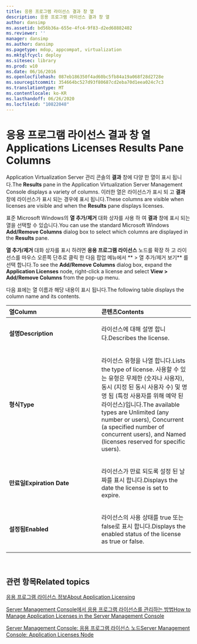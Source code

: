 ```yaml
---
title: 응용 프로그램 라이선스 결과 창 열
description: 응용 프로그램 라이선스 결과 창 열
author: dansimp
ms.assetid: bd56b36a-655e-4fc4-9f83-d2ed68882402
ms.reviewer: ''
manager: dansimp
ms.author: dansimp
ms.pagetype: mdop, appcompat, virtualization
ms.mktglfcycl: deploy
ms.sitesec: library
ms.prod: w10
ms.date: 06/16/2016
ms.openlocfilehash: 087eb186350f4ad60bc5fb84a19a068f28d2728e
ms.sourcegitcommit: 354664bc527d93f80687cd2eba70d1eea024c7c3
ms.translationtype: MT
ms.contentlocale: ko-KR
ms.lasthandoff: 06/26/2020
ms.locfileid: "10822048"
---
```

# <span data-ttu-id="fd215-103">응용 프로그램 라이선스 결과 창 열</span><span class="sxs-lookup"><span data-stu-id="fd215-103">Applications Licenses Results Pane Columns</span></span>


<span data-ttu-id="fd215-104">Application Virtualization Server 관리 콘솔의 **결과** 창에 다양 한 열이 표시 됩니다.</span><span class="sxs-lookup"><span data-stu-id="fd215-104">The **Results** pane in the Application Virtualization Server Management Console displays a variety of columns.</span></span> <span data-ttu-id="fd215-105">이러한 열은 라이선스가 표시 되 고 **결과** 창에 라이선스가 표시 되는 경우에 표시 됩니다.</span><span class="sxs-lookup"><span data-stu-id="fd215-105">These columns are visible when licenses are visible and when the **Results** pane displays licenses.</span></span>

<span data-ttu-id="fd215-106">표준 Microsoft Windows의 **열 추가/제거** 대화 상자를 사용 하 여 **결과** 창에 표시 되는 열을 선택할 수 있습니다.</span><span class="sxs-lookup"><span data-stu-id="fd215-106">You can use the standard Microsoft Windows **Add/Remove Columns** dialog box to select which columns are displayed in the **Results** pane.</span></span>

<span data-ttu-id="fd215-107">**열 추가/제거** 대화 상자를 표시 하려면 **응용 프로그램 라이선스** 노드를 확장 하 고 라이선스를 마우스 오른쪽 단추로 클릭 한 다음 팝업 메뉴에서 \*\* &gt; 열 추가/제거 보기\*\* 를 선택 합니다.</span><span class="sxs-lookup"><span data-stu-id="fd215-107">To see the **Add/Remove Columns** dialog box, expand the **Application Licenses** node, right-click a license and select **View &gt; Add/Remove Columns** from the pop-up menu.</span></span>

<span data-ttu-id="fd215-108">다음 표에는 열 이름과 해당 내용이 표시 됩니다.</span><span class="sxs-lookup"><span data-stu-id="fd215-108">The following table displays the column name and its contents.</span></span>

<table>
<colgroup>
<col width="50%" />
<col width="50%" />
</colgroup>
<thead>
<tr class="header">
<th align="left"><span data-ttu-id="fd215-109">열</span><span class="sxs-lookup"><span data-stu-id="fd215-109">Column</span></span></th>
<th align="left"><span data-ttu-id="fd215-110">콘텐츠</span><span class="sxs-lookup"><span data-stu-id="fd215-110">Contents</span></span></th>
</tr>
</thead>
<tbody>
<tr class="odd">
<td align="left"><p><strong><span data-ttu-id="fd215-111">설명</span><span class="sxs-lookup"><span data-stu-id="fd215-111">Description</span></span></strong></p></td>
<td align="left"><p><span data-ttu-id="fd215-112">라이선스에 대해 설명 합니다.</span><span class="sxs-lookup"><span data-stu-id="fd215-112">Describes the license.</span></span></p></td>
</tr>
<tr class="even">
<td align="left"><p><strong><span data-ttu-id="fd215-113">형식</span><span class="sxs-lookup"><span data-stu-id="fd215-113">Type</span></span></strong></p></td>
<td align="left"><p><span data-ttu-id="fd215-114">라이선스 유형을 나열 합니다.</span><span class="sxs-lookup"><span data-stu-id="fd215-114">Lists the type of license.</span></span> <span data-ttu-id="fd215-115">사용할 수 있는 유형은 무제한 (숫자나 사용자), 동시 (지정 된 동시 사용자 수) 및 명명 됨 (특정 사용자를 위해 예약 된 라이선스)입니다.</span><span class="sxs-lookup"><span data-stu-id="fd215-115">The available types are Unlimited (any number or users), Concurrent (a specified number of concurrent users), and Named (licenses reserved for specific users).</span></span></p></td>
</tr>
<tr class="odd">
<td align="left"><p><strong><span data-ttu-id="fd215-116">만료일</span><span class="sxs-lookup"><span data-stu-id="fd215-116">Expiration Date</span></span></strong></p></td>
<td align="left"><p><span data-ttu-id="fd215-117">라이선스가 만료 되도록 설정 된 날짜를 표시 합니다.</span><span class="sxs-lookup"><span data-stu-id="fd215-117">Displays the date the license is set to expire.</span></span></p></td>
</tr>
<tr class="even">
<td align="left"><p><strong><span data-ttu-id="fd215-118">설정됨</span><span class="sxs-lookup"><span data-stu-id="fd215-118">Enabled</span></span></strong></p></td>
<td align="left"><p><span data-ttu-id="fd215-119">라이선스의 사용 상태를 true 또는 false로 표시 합니다.</span><span class="sxs-lookup"><span data-stu-id="fd215-119">Displays the enabled status of the license as true or false.</span></span></p></td>
</tr>
</tbody>
</table>

 

## <span data-ttu-id="fd215-120">관련 항목</span><span class="sxs-lookup"><span data-stu-id="fd215-120">Related topics</span></span>


[<span data-ttu-id="fd215-121">응용 프로그램 라이선스 정보</span><span class="sxs-lookup"><span data-stu-id="fd215-121">About Application Licensing</span></span>](about-application-licensing.md)

[<span data-ttu-id="fd215-122">Server Management Console에서 응용 프로그램 라이선스를 관리하는 방법</span><span class="sxs-lookup"><span data-stu-id="fd215-122">How to Manage Application Licenses in the Server Management Console</span></span>](how-to-manage-application-licenses-in-the-server-management-console.md)

[<span data-ttu-id="fd215-123">Server Management Console: 응용 프로그램 라이선스 노드</span><span class="sxs-lookup"><span data-stu-id="fd215-123">Server Management Console: Application Licenses Node</span></span>](server-management-console-application-licenses-node.md)

 

 





